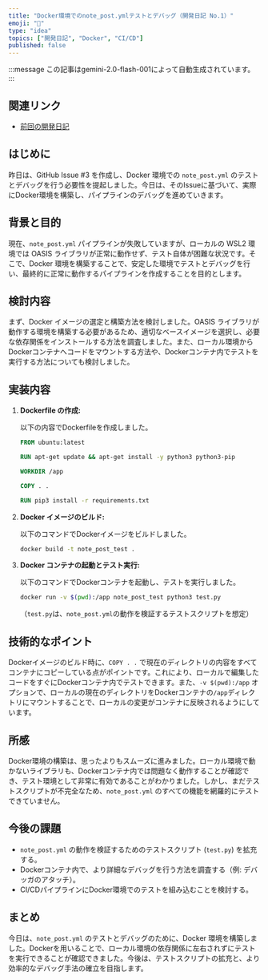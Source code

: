```yaml
---
title: "Docker環境でのnote_post.ymlテストとデバッグ（開発日記 No.1）"
emoji: "🐳"
type: "idea"
topics: ["開発日記", "Docker", "CI/CD"]
published: false
---
```


:::message
この記事はgemini-2.0-flash-001によって自動生成されています。
:::

## 関連リンク

- [前回の開発日記](https://zenn.dev/centervil/articles/2025-06-15_107_dev-diary)

## はじめに

昨日は、GitHub Issue #3 を作成し、Docker 環境での `note_post.yml` のテストとデバッグを行う必要性を提起しました。今日は、そのIssueに基づいて、実際にDocker環境を構築し、パイプラインのデバッグを進めていきます。

## 背景と目的

現在、`note_post.yml` パイプラインが失敗していますが、ローカルの WSL2 環境では OASIS ライブラリが正常に動作せず、テスト自体が困難な状況です。そこで、Docker 環境を構築することで、安定した環境でテストとデバッグを行い、最終的に正常に動作するパイプラインを作成することを目的とします。

## 検討内容

まず、Docker イメージの選定と構築方法を検討しました。OASIS ライブラリが動作する環境を構築する必要があるため、適切なベースイメージを選択し、必要な依存関係をインストールする方法を調査しました。また、ローカル環境からDockerコンテナへコードをマウントする方法や、Dockerコンテナ内でテストを実行する方法についても検討しました。

## 実装内容

1.  **Dockerfile の作成:**

    以下の内容でDockerfileを作成しました。

    ```dockerfile
    FROM ubuntu:latest

    RUN apt-get update && apt-get install -y python3 python3-pip

    WORKDIR /app

    COPY . .

    RUN pip3 install -r requirements.txt
    ```

2.  **Docker イメージのビルド:**

    以下のコマンドでDockerイメージをビルドしました。

    ```bash
    docker build -t note_post_test .
    ```

3.  **Docker コンテナの起動とテスト実行:**

    以下のコマンドでDockerコンテナを起動し、テストを実行しました。

    ```bash
    docker run -v $(pwd):/app note_post_test python3 test.py
    ```

    （`test.py`は、`note_post.yml`の動作を検証するテストスクリプトを想定）

## 技術的なポイント

Dockerイメージのビルド時に、`COPY . .` で現在のディレクトリの内容をすべてコンテナにコピーしている点がポイントです。これにより、ローカルで編集したコードをすぐにDockerコンテナ内でテストできます。また、`-v $(pwd):/app` オプションで、ローカルの現在のディレクトリをDockerコンテナの`/app`ディレクトリにマウントすることで、ローカルの変更がコンテナに反映されるようにしています。

## 所感

Docker環境の構築は、思ったよりもスムーズに進みました。ローカル環境で動かないライブラリも、Dockerコンテナ内では問題なく動作することが確認でき、テスト環境として非常に有効であることがわかりました。しかし、まだテストスクリプトが不完全なため、`note_post.yml` のすべての機能を網羅的にテストできていません。

## 今後の課題

-   `note_post.yml` の動作を検証するためのテストスクリプト (`test.py`) を拡充する。
-   Dockerコンテナ内で、より詳細なデバッグを行う方法を調査する（例: デバッガのアタッチ）。
-   CI/CDパイプラインにDocker環境でのテストを組み込むことを検討する。

## まとめ

今日は、`note_post.yml` のテストとデバッグのために、Docker 環境を構築しました。Dockerを用いることで、ローカル環境の依存関係に左右されずにテストを実行できることが確認できました。今後は、テストスクリプトの拡充と、より効率的なデバッグ手法の確立を目指します。